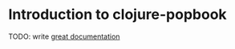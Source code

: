 # Introduction to clojure-popbook

TODO: write [great documentation](http://jacobian.org/writing/what-to-write/)
